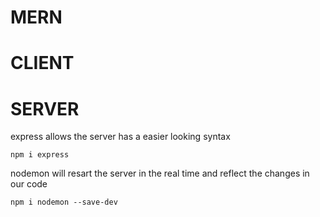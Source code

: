 # MERN

# CLIENT

# SERVER

express allows the server has a easier looking syntax

`npm i express` 

nodemon will resart the server in the real time and reflect the changes in our code 

`npm i nodemon --save-dev`
